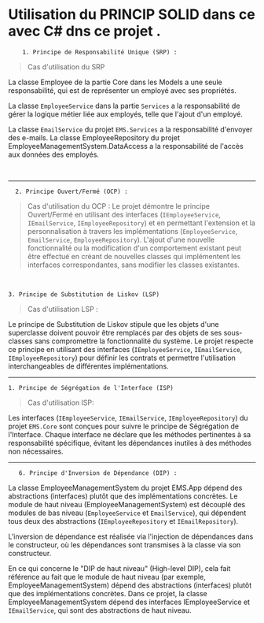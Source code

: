 # Utilisation du PRINCIP SOLID dans ce avec C# dns ce projet .

        1. Principe de Responsabilité Unique (SRP) :

>Cas d'utilisation du SRP 

La classe Employee de la partie Core dans les Models a une seule responsabilité, qui est de représenter un employé avec ses propriétés.
 
La classe `EmployeeService` dans la partie `Services` a la responsabilité de gérer la logique métier liée aux employés, telle que l'ajout d'un employé.

La classe `EmailService` du projet `EMS.Services` a la responsabilité d'envoyer des e-mails.
La classe EmployeeRepository du projet EmployeeManagementSystem.DataAccess a la responsabilité de l'accès aux données des employés.

<br/>

---

      2. Principe Ouvert/Fermé (OCP) :

>Cas d'utilisation du OCP :
Le projet démontre le principe Ouvert/Fermé en utilisant des interfaces (`IEmployeeService`, `IEmailService`, `IEmployeeRepository`) et en permettant l'extension et la personnalisation à travers les implémentations (`EmployeeService`, `EmailService`, `EmployeeRepository`).
L'ajout d'une nouvelle fonctionnalité ou la modification d'un comportement existant peut être effectué en créant de nouvelles classes qui implémentent les interfaces correspondantes, sans modifier les classes existantes.

<br/>

    3. Principe de Substitution de Liskov (LSP) 

> Cas d'utilisation LSP :

Le principe de Substitution de Liskov stipule que les objets d'une superclasse doivent pouvoir être remplacés par des objets de ses sous-classes sans compromettre la fonctionnalité du système.
Le projet respecte ce principe en utilisant des interfaces (`IEmployeeService`, `IEmailService`, `IEmployeeRepository`) pour définir les contrats et permettre l'utilisation interchangeables de différentes implémentations.

---
    1. Principe de Ségrégation de l'Interface (ISP)

>Cas d'utilisation ISP:

Les interfaces (`IEmployeeService`, `IEmailService`, `IEmployeeRepository`) du projet `EMS.Core` sont conçues pour suivre le principe de Ségrégation de l'Interface.
Chaque interface ne déclare que les méthodes pertinentes à sa responsabilité spécifique, évitant les dépendances inutiles à des méthodes non nécessaires.

---
       6. Principe d'Inversion de Dépendance (DIP) :

La classe EmployeeManagementSystem du projet EMS.App dépend des abstractions (interfaces) plutôt que des implémentations concrètes.
Le module de haut niveau (EmployeeManagementSystem) est découplé des modules de bas niveau (`EmployeeService` et `EmailService`), qui dépendent tous deux des abstractions (`IEmployeeRepository` et `IEmailRepository`).

L'inversion de dépendance est réalisée via l'injection de dépendances dans le constructeur, où les dépendances sont transmises à la classe via son constructeur.

En ce qui concerne le "DIP de haut niveau" (High-level DIP), cela fait référence au fait que le module de haut niveau (par exemple, EmployeeManagementSystem) dépend des abstractions (interfaces) plutôt que des implémentations concrètes. Dans ce projet, la classe EmployeeManagementSystem dépend des interfaces IEmployeeService et `IEmailService`, qui sont des abstractions de haut niveau.
